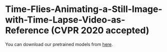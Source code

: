 # Time-Flies-Animating-a-Still-Image-with-Time-Lapse-Video-as-Reference (CVPR 2020 accepted)
You can download our pretrained models from [here](https://drive.google.com/open?id=1Jn_uE3U5aW8TAGcA_pEr79MaeDYiD5re).
